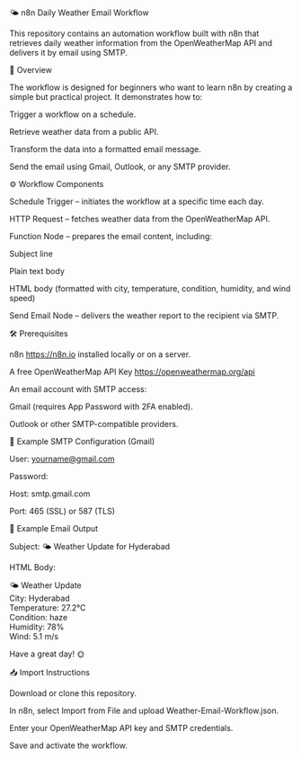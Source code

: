 🌤️ n8n Daily Weather Email Workflow

This repository contains an automation workflow built with n8n that retrieves daily weather information from the OpenWeatherMap API and delivers it by email using SMTP.

📖 Overview

The workflow is designed for beginners who want to learn n8n by creating a simple but practical project. It demonstrates how to:

Trigger a workflow on a schedule.

Retrieve weather data from a public API.

Transform the data into a formatted email message.

Send the email using Gmail, Outlook, or any SMTP provider.

⚙️ Workflow Components

Schedule Trigger – initiates the workflow at a specific time each day.

HTTP Request – fetches weather data from the OpenWeatherMap API.

Function Node – prepares the email content, including:

Subject line

Plain text body

HTML body (formatted with city, temperature, condition, humidity, and wind speed)

Send Email Node – delivers the weather report to the recipient via SMTP.

🛠️ Prerequisites

n8n https://n8n.io installed locally or on a server.

A free OpenWeatherMap API Key https://openweathermap.org/api

An email account with SMTP access:

Gmail (requires App Password with 2FA enabled).

Outlook or other SMTP-compatible providers.

🔑 Example SMTP Configuration (Gmail)

User: yourname@gmail.com

Password: <Google App Password>

Host: smtp.gmail.com

Port: 465 (SSL) or 587 (TLS)



📧 Example Email Output

Subject: 🌤️ Weather Update for Hyderabad

HTML Body:

🌤️ Weather Update  
City: Hyderabad  
Temperature: 27.2°C  
Condition: haze  
Humidity: 78%  
Wind: 5.1 m/s  

Have a great day! 🌞

📥 Import Instructions

Download or clone this repository.

In n8n, select Import from File and upload Weather-Email-Workflow.json.

Enter your OpenWeatherMap API key and SMTP credentials.

Save and activate the workflow.
